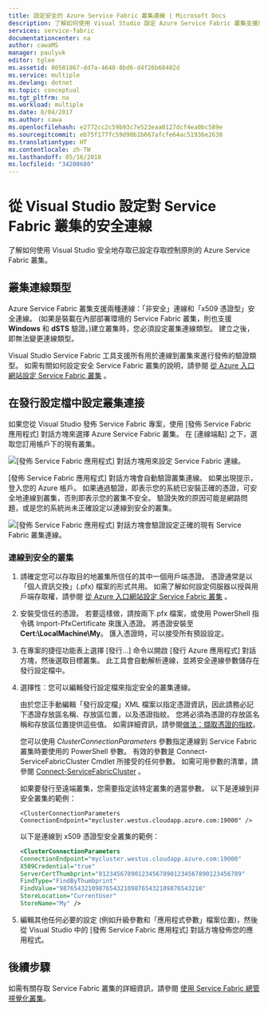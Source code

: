 ```yaml
---
title: 設定安全的 Azure Service Fabric 叢集連線 | Microsoft Docs
description: 了解如何使用 Visual Studio 設定 Azure Service Fabric 叢集支援的安全連線。
services: service-fabric
documentationcenter: na
author: cawaMS
manager: paulyuk
editor: tglee
ms.assetid: 80501867-dd7a-4648-8bd6-d4f26b68402d
ms.service: multiple
ms.devlang: dotnet
ms.topic: conceptual
ms.tgt_pltfrm: na
ms.workload: multiple
ms.date: 8/04/2017
ms.author: cawa
ms.openlocfilehash: e2772cc2c59b93c7e523eaa0127dcf4ea0bc589e
ms.sourcegitcommit: eb75f177fc59d90b1b667afcfe64ac51936e2638
ms.translationtype: HT
ms.contentlocale: zh-TW
ms.lasthandoff: 05/16/2018
ms.locfileid: "34208680"
---
```

# <a name="configure-secure-connections-to-a-service-fabric-cluster-from-visual-studio"></a>從 Visual Studio 設定對 Service Fabric 叢集的安全連線
了解如何使用 Visual Studio 安全地存取已設定存取控制原則的 Azure Service Fabric 叢集。

## <a name="cluster-connection-types"></a>叢集連線類型
Azure Service Fabric 叢集支援兩種連線：「非安全」連線和「x509 憑證型」安全連線。 (如果是裝載在內部部署環境的 Service Fabric 叢集，則也支援 **Windows** 和 **dSTS** 驗證。)建立叢集時，您必須設定叢集連線類型。 建立之後，即無法變更連線類型。

Visual Studio Service Fabric 工具支援所有用於連線到叢集來進行發佈的驗證類型。 如需有關如何設定安全 Service Fabric 叢集的說明，請參閱 [從 Azure 入口網站設定 Service Fabric 叢集](service-fabric-cluster-creation-via-portal.md) 。

## <a name="configure-cluster-connections-in-publish-profiles"></a>在發行設定檔中設定叢集連接
如果您從 Visual Studio 發佈 Service Fabric 專案，使用 [發佈 Service Fabric 應用程式] 對話方塊來選擇 Azure Service Fabric 叢集。 在 [連線端點] 之下，選取您訂用帳戶下的現有叢集。

![[發佈 Service Fabric 應用程式] 對話方塊用來設定 Service Fabric 連線。][publishdialog]

[發佈 Service Fabric 應用程式] 對話方塊會自動驗證叢集連線。 如果出現提示，登入您的 Azure 帳戶。 如果通過驗證，即表示您的系統已安裝正確的憑證，可安全地連線到叢集，否則即表示您的叢集不安全。 驗證失敗的原因可能是網路問題，或是您的系統尚未正確設定以連線到安全的叢集。

![[發佈 Service Fabric 應用程式] 對話方塊會驗證設定正確的現有 Service Fabric 叢集連線。][selectsfcluster]

### <a name="to-connect-to-a-secure-cluster"></a>連線到安全的叢集
1. 請確定您可以存取目的地叢集所信任的其中一個用戶端憑證。 憑證通常是以「個人資訊交換」(.pfx) 檔案的形式共用。 如需了解如何設定伺服器以授與用戶端存取權，請參閱 [從 Azure 入口網站設定 Service Fabric 叢集](service-fabric-cluster-creation-via-portal.md) 。
2. 安裝受信任的憑證。 若要這樣做，請按兩下.pfx 檔案，或使用 PowerShell 指令碼 Import-PfxCertificate 來匯入憑證。 將憑證安裝至 **Cert:\LocalMachine\My**。 匯入憑證時，可以接受所有預設設定。
3. 在專案的捷徑功能表上選擇 [發行...] 命令以開啟 [發行 Azure 應用程式] 對話方塊，然後選取目標叢集。 此工具會自動解析連線，並將安全連線參數儲存在發行設定檔中。
4. 選擇性︰您可以編輯發行設定檔來指定安全的叢集連線。
   
   由於您正手動編輯「發行設定檔」XML 檔案以指定憑證資訊，因此請務必記下憑證存放區名稱、存放區位置，以及憑證指紋。 您將必須為憑證的存放區名稱和存放區位置提供這些值。 如需詳細資訊，請參閱[做法：擷取憑證的指紋](https://msdn.microsoft.com/library/ms734695\(v=vs.110\).aspx)。
   
   您可以使用 *ClusterConnectionParameters* 參數指定連線到 Service Fabric 叢集時要使用的 PowerShell 參數。 有效的參數是 Connect-ServiceFabricCluster Cmdlet 所接受的任何參數。 如需可用參數的清單，請參閱 [Connect-ServiceFabricCluster](https://msdn.microsoft.com/library/mt125938.aspx) 。
   
   如果要發行至遠端叢集，您需要指定該特定叢集的適當參數。 以下是連線到非安全叢集的範例：
   
   `<ClusterConnectionParameters ConnectionEndpoint="mycluster.westus.cloudapp.azure.com:19000" />`
   
   以下是連線到 x509 憑證型安全叢集的範例：
   
   ```xml
   <ClusterConnectionParameters
   ConnectionEndpoint="mycluster.westus.cloudapp.azure.com:19000"
   X509Credential="true"
   ServerCertThumbprint="0123456789012345678901234567890123456789"
   FindType="FindByThumbprint"
   FindValue="9876543210987654321098765432109876543210"
   StoreLocation="CurrentUser"
   StoreName="My" />
   ```
5. 編輯其他任何必要的設定 (例如升級參數和「應用程式參數」檔案位置)，然後從 Visual Studio 中的 [發佈 Service Fabric 應用程式]  對話方塊發佈您的應用程式。

## <a name="next-steps"></a>後續步驟
如需有關存取 Service Fabric 叢集的詳細資訊，請參閱 [使用 Service Fabric 總管視覺化叢集](service-fabric-visualizing-your-cluster.md)。

<!--Image references-->
[publishdialog]:./media/service-fabric-visualstudio-configure-secure-connections/publishdialog.png
[selectsfcluster]:./media/service-fabric-visualstudio-configure-secure-connections/selectsfcluster.png
